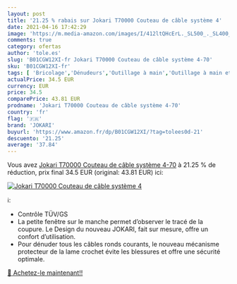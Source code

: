 ```yaml
---
layout: post
title: '21.25 % rabais sur Jokari T70000 Couteau de câble système 4'
date: 2021-04-16 17:42:29
image: 'https://m.media-amazon.com/images/I/412ltQHcErL._SL500_._SL400_.jpg'
comments: true
category: ofertas
author: 'tole.es'
slug: 'B01CGW12XI-fr Jokari T70000 Couteau de câble système 4-70'
sku: 'B01CGW12XI-fr'
tags: [ 'Bricolage','Dénudeurs','Outillage à main','Outillage à main et électroportatif','Pince à dénuder de câbles','jokari', ]
actualPrice: 34.5 EUR
currency: EUR
price: 34.5
comparePrice: 43.81 EUR
prodname: 'Jokari T70000 Couteau de câble système 4-70'
country: 'fr'
flag: '🇫🇷'
brand: 'JOKARI'
buyurl: 'https://www.amazon.fr/dp/B01CGW12XI/?tag=tolees0d-21'
descuento: '21.25'
average: '37.84'
---
```


Vous avez [Jokari T70000 Couteau de câble système 4-70](https://www.amazon.fr/dp/B01CGW12XI/?tag=tolees0d-21)  à  21.25 % de réduction, prix final  34.5 EUR (original: 43.81 EUR) ici:

[![Jokari T70000 Couteau de câble système 4](https://m.media-amazon.com/images/I/412ltQHcErL._SL500_._SL400_.jpg)](https://www.amazon.fr/dp/B01CGW12XI/?tag=tolees0d-21)

ℹ️:

- Contrôle TÜV/GS
- La petite fenêtre sur le manche permet d’observer le tracé de la coupure. Le Design du nouveau JOKARI, fait sur mesure, offre un confort d’utilisation.
- Pour dénuder tous les câbles ronds courants, le nouveau mécanisme protecteur de la lame crochet évite les blessures et offre une sécurité optimale.

[🛒 Achetez-le maintenant!!](https://www.amazon.fr/dp/B01CGW12XI/?tag=tolees0d-21)
